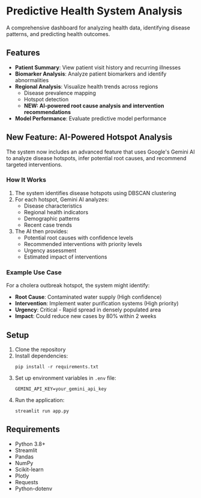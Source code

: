 # Predictive Health System Analysis

A comprehensive dashboard for analyzing health data, identifying disease patterns, and predicting health outcomes.

## Features

- **Patient Summary**: View patient visit history and recurring illnesses
- **Biomarker Analysis**: Analyze patient biomarkers and identify abnormalities
- **Regional Analysis**: Visualize health trends across regions
  - Disease prevalence mapping
  - Hotspot detection
  - **NEW: AI-powered root cause analysis and intervention recommendations**
- **Model Performance**: Evaluate predictive model performance

## New Feature: AI-Powered Hotspot Analysis

The system now includes an advanced feature that uses Google's Gemini AI to analyze disease hotspots, infer potential root causes, and recommend targeted interventions.

### How It Works

1. The system identifies disease hotspots using DBSCAN clustering
2. For each hotspot, Gemini AI analyzes:
   - Disease characteristics
   - Regional health indicators
   - Demographic patterns
   - Recent case trends
3. The AI then provides:
   - Potential root causes with confidence levels
   - Recommended interventions with priority levels
   - Urgency assessment
   - Estimated impact of interventions

### Example Use Case

For a cholera outbreak hotspot, the system might identify:
- **Root Cause**: Contaminated water supply (High confidence)
- **Intervention**: Implement water purification systems (High priority)
- **Urgency**: Critical - Rapid spread in densely populated area
- **Impact**: Could reduce new cases by 80% within 2 weeks

## Setup

1. Clone the repository
2. Install dependencies:
   ```
   pip install -r requirements.txt
   ```
3. Set up environment variables in `.env` file:
   ```
   GEMINI_API_KEY=your_gemini_api_key
   ```
4. Run the application:
   ```
   streamlit run app.py
   ```

## Requirements

- Python 3.8+
- Streamlit
- Pandas
- NumPy
- Scikit-learn
- Plotly
- Requests
- Python-dotenv